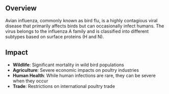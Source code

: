 ## Overview

Avian influenza, commonly known as bird flu, is a highly contagious viral disease that primarily affects birds but can occasionally infect humans. The virus belongs to the influenza A family and is classified into different subtypes based on surface proteins (H and N).

## Impact

- **Wildlife**: Significant mortality in wild bird populations
- **Agriculture**: Severe economic impacts on poultry industries
- **Human Health**: While human infections are rare, they can be severe when they occur
- **Trade**: Restrictions on international poultry trade
